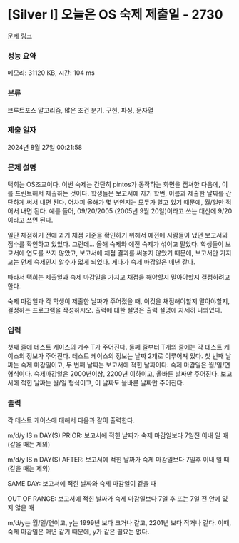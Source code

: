 # [Silver I] 오늘은 OS 숙제 제출일 - 2730 

[문제 링크](https://www.acmicpc.net/problem/2730) 

### 성능 요약

메모리: 31120 KB, 시간: 104 ms

### 분류

브루트포스 알고리즘, 많은 조건 분기, 구현, 파싱, 문자열

### 제출 일자

2024년 8월 27일 00:21:58

### 문제 설명

<p>택희는 OS조교이다. 이번 숙제는 간단히 pintos가 동작하는 화면을 캡쳐한 다음에, 이를 프린트해서 제출하는 것이다. 학생들은 보고서에 자기 학번, 이름과 제출한 날짜를 간단하게 써서 내면 된다. 어차피 올해가 몇 년인지는 모두가 알고 있기 때문에, 월/일만 적어서 내면 된다. 예를 들어, 09/20/2005 (2005년 9월 20일)이라고 쓰는 대신에 9/20이라고 쓰면 된다.</p>

<p>일단 채점하기 전에 과거 채점 기준을 확인하기 위해서 예전에 사람들이 냈던 보고서와 점수를 확인하고 있었다. 그런데... 올해 숙제와 예전 숙제가 섞이고 말았다. 학생들이 보고서에 연도를 쓰지 않았고, 보고서에 채점 결과를 써놓지 않았기 때문에, 보고서만 가지고는 언제 숙제인지 알수가 없게 되었다. 게다가 숙제 마감일은 매년 같다.</p>

<p>따라서 택희는 제출일과 숙제 마감일을 가지고 채점을 해야할지 말아야할지 결정하려고 한다.</p>

<p>숙제 마감일과 각 학생이 제출한 날짜가 주어졌을 때, 이것을 채점해야할지 말아야할지, 결정하는 프로그램을 작성하시오. 출력에 대한 설명은 출력 설명에 자세히 나와있다.</p>

### 입력 

 <p>첫째 줄에 테스트 케이스의 개수 T가 주어진다. 둘째 줄부터 T개의 줄에는 각 테스트 케이스의 정보가 주어진다. 테스트 케이스의 정보는 날짜 2개로 이루어져 있다. 첫 번째 날짜는 숙제 마감일이고, 두 번째 날짜는 보고서에 적힌 날짜이다. 숙제 마감일은 월/일/연 형식이다. 숙제마감일은 2000년이상, 2200년 이하이고, 올바른 날짜만 주어진다.  보고서에 적힌 날짜는 월/일 형식이고, 이 날짜도 올바른 날짜만 주어진다.</p>

### 출력 

 <p>각 테스트 케이스에 대해서 다음과 같이 출력한다.</p>

<p>m/d/y IS n DAY(S) PRIOR: 보고서에 적힌 날짜가 숙제 마감일보다 7일전 이내 일 때 (같을 때는 제외)</p>

<p>m/d/y IS n DAY(S) AFTER: 보고서에 적힌 날짜가 숙제 마감일보다 7일후 이내 일 때 (같을 때는 제외)</p>

<p>SAME DAY: 보고서에 적힌 날짜와 숙제 마감일이 같을 때</p>

<p>OUT OF RANGE: 보고서에 적힌 날짜가 숙제 마감일보다 7일 후 또는 7일 전 안에 있지 않을 때</p>

<p>m/d/y는 월/일/연이고, y는 1999년 보다 크거나 같고, 2201년 보다 작거나 같다. 이때, 숙제 마감일은 매년 같기 때문에, y가 같은 필요는 없다.</p>

